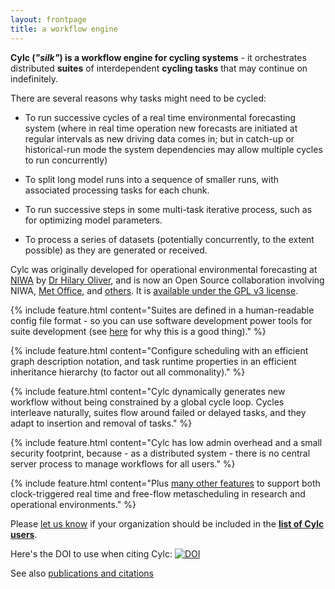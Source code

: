 ```yaml
---
layout: frontpage
title: a workflow engine
---
```


**Cylc (*"silk"*) is a workflow engine for cycling systems** - it orchestrates
distributed **suites** of interdependent **cycling tasks** that may continue on
indefinitely.

There are several reasons why tasks might need to be cycled:

 * To run successive cycles of a real time environmental forecasting system
   (where in real time operation new forecasts are initiated at regular
   intervals as new driving data comes in; but in catch-up or historical-run
   mode the system dependencies may allow multiple cycles to run concurrently)

 * To split long model runs into a sequence of smaller runs, with associated
   processing tasks for each chunk.

 * To run successive steps in some multi-task iterative process, such as for
   optimizing model parameters.

 * To process a series of datasets (potentially concurrently, to the extent
   possible) as they are generated or received.

Cylc was originally developed for operational environmental forecasting at
[NIWA](http://www.niwa.co.nz) by [Dr Hilary
Oliver](mailto:hilary.oliver@niwa.co.nz), and is now an Open
Source collaboration involving NIWA, [Met Office](http://www.metoffice.gov.uk),
and [others](./users.html). It is [available under the GPL v3
license](./license.html).

{% include feature.html content="Suites are defined in a human-readable config
file format - so you can use software development power tools for suite
development (see <a
href='./faq.html#how-do-i-version-control-my-suites'>here</a> for why this is a
good thing)." %}

{% include feature.html content="Configure scheduling with an efficient graph
description notation, and task runtime properties in an efficient inheritance
hierarchy (to factor out all commonality)." %}

{% include feature.html content="Cylc dynamically generates new workflow
without being constrained by a global cycle loop. Cycles interleave
naturally, suites flow around failed or delayed tasks, and they adapt to
insertion and removal of tasks." %}

{% include feature.html content="Cylc has low admin overhead and a small
security footprint, because - as a distributed system - there is no central
server process to manage workflows for all users." %}

{% include feature.html content="Plus <a href='features.html'>many other
features</a> to support both clock-triggered real time and free-flow
metascheduling in research and operational environments." %}

Please [let us know](mailto:hilary.oliver@niwa.co.nz) if your organization
should be included in the **[list of Cylc users](./users.html)**.

Here's the DOI to use when citing Cylc: [![DOI](https://zenodo.org/badge/1836229.svg)](https://zenodo.org/badge/latestdoi/1836229)

See also [publications and citations](./documentation.html#publications-and-citations)
